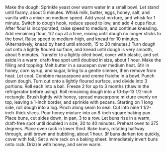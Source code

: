 Make the dough:
Sprinkle yeast over warm water in a small bowl.
Let stand until foamy, about 5 minutes.
Whisk milk, butter, eggs, honey, salt, and vanilla with a mixer on medium speed. Add yeast mixture, and whisk for 1 minute. Switch to dough hook, reduce speed to low, and add 4 cups flour. After flour is incorporated, raise speed to medium, and continue kneading.
Add remaining flour, 1/2 cup at a time, mixing until dough no longer sticks to the bowl. Raise speed to medium-high, and knead for 10 minutes. (Alternatively, knead by hand until smooth, 15 to 20 minutes.)
Turn dough out onto a lightly floured surface, and knead until dough is very smooth, about 5 minutes. Transfer to a lightly oiled bowl, cover with plastic, and set aside in a warm, draft-free spot until doubled in size, about 1 hour.
Make the filling and topping: Melt butter in a saucepan over medium heat. Stir in honey, corn syrup, and sugar, bring to a gentle simmer, then remove from heat. Let cool. Combine mascarpone and creme fraiche in a bowl.
Punch down dough. Turn out onto a lightly floured surface, and divide into 3 portions. Roll each into a ball. Freeze 2 for up to 3 months (thaw in the refrigerator before using). Roll remaining dough into a 10-by-13 1/2-inch rectangle. Brush lightly with honey, spread mascarpone mixture evenly on top, leaving a 1-inch border, and sprinkle with pecans. Starting on 1 long side, roll dough into a log. Pinch along seam to seal. Cut into nine 1 1/2-inch-thick slices.
Pour honey mixture into an 8-inch square baking pan. Place buns, cut sides down, in pan, 3 to a row. Let buns rise in a warm, draft-free spot until doubled in size, 30 to 40 minutes.
Preheat oven to 375 degrees. Place oven rack in lower third. Bake buns, rotating halfway through, until brown and bubbling, about 1 hour. (If buns darken too quickly, cover with foil.) Set a wire rack on a baking sheet. Immediately invert buns onto rack. Drizzle with honey, and serve warm.